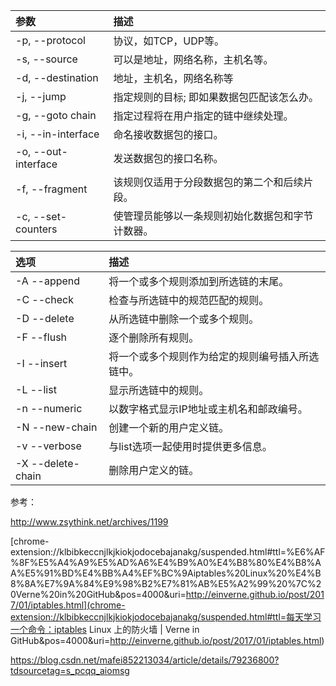 | 参数                | 描述                                             |
| :------------------ | :----------------------------------------------- |
| -p, --protocol      | 协议，如TCP，UDP等。                             |
| -s, --source        | 可以是地址，网络名称，主机名等。                 |
| -d, --destination   | 地址，主机名，网络名称等                         |
| -j, --jump          | 指定规则的目标; 即如果数据包匹配该怎么办。       |
| -g, --goto chain    | 指定过程将在用户指定的链中继续处理。             |
| -i, --in-interface  | 命名接收数据包的接口。                           |
| -o, --out-interface | 发送数据包的接口名称。                           |
| -f, --fragment      | 该规则仅适用于分段数据包的第二个和后续片段。     |
| -c, --set-counters  | 使管理员能够以一条规则初始化数据包和字节计数器。 |



| 选项                     | 描述                                             |
| :----------------------- | :----------------------------------------------- |
| -A --append              | 将一个或多个规则添加到所选链的末尾。             |
| -C --check               | 检查与所选链中的规范匹配的规则。                 |
| -D --delete              | 从所选链中删除一个或多个规则。                   |
| -F --flush               | 逐个删除所有规则。                               |
| -I --insert              | 将一个或多个规则作为给定的规则编号插入所选链中。 |
| -L --list                | 显示所选链中的规则。                             |
| -n --numeric             | 以数字格式显示IP地址或主机名和邮政编号。         |
| -N --new-chain <name>    | 创建一个新的用户定义链。                         |
| -v --verbose             | 与list选项一起使用时提供更多信息。               |
| -X --delete-chain <name> | 删除用户定义的链。                               |

参考：

http://www.zsythink.net/archives/1199

[chrome-extension://klbibkeccnjlkjkiokjodocebajanakg/suspended.html#ttl=%E6%AF%8F%E5%A4%A9%E5%AD%A6%E4%B9%A0%E4%B8%80%E4%B8%AA%E5%91%BD%E4%BB%A4%EF%BC%9Aiptables%20Linux%20%E4%B8%8A%E7%9A%84%E9%98%B2%E7%81%AB%E5%A2%99%20%7C%20Verne%20in%20GitHub&pos=4000&uri=http://einverne.github.io/post/2017/01/iptables.html](chrome-extension://klbibkeccnjlkjkiokjodocebajanakg/suspended.html#ttl=每天学习一个命令：iptables Linux 上的防火墙 | Verne in GitHub&pos=4000&uri=http://einverne.github.io/post/2017/01/iptables.html)

https://blog.csdn.net/mafei852213034/article/details/79236800?tdsourcetag=s_pcqq_aiomsg
